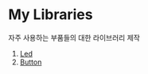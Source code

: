 # My Libraries

자주 사용하는 부품들의 대한 라이브러리 제작



1. [Led](https://github.com/bongwon-suh/TIL/tree/master/arduino/source/mylib/Led)
2. [Button](https://github.com/bongwon-suh/TIL/tree/master/arduino/source/mylib/Button)
